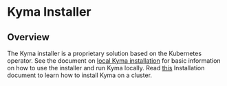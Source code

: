 # Kyma Installer

## Overview

The Kyma installer is a proprietary solution based on the Kubernetes operator. See the document on [local Kyma installation](../docs/kyma/docs/030-installation-local-from-release.md) for basic information on how to use the installer and run Kyma locally. Read [this](../docs/kyma/docs/032-installation-gke-installation.md) Installation document to learn how to install Kyma on a cluster.
